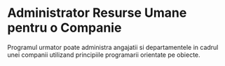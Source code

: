 # Administrator Resurse Umane pentru o Companie
Programul urmator poate administra angajatii si departamentele in cadrul unei companii utilizand principiile programarii orientate pe obiecte.
